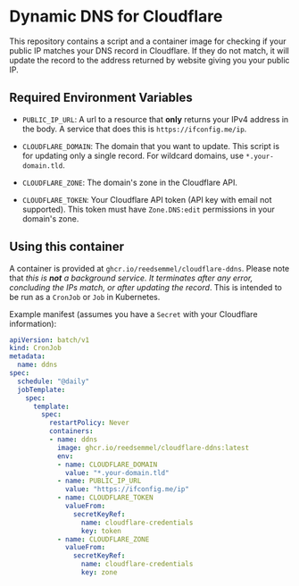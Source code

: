 # Dynamic DNS for Cloudflare

This repository contains a script and a container image for checking if your public IP matches your
DNS record in Cloudflare. If they do not match, it will update the record to the address returned
by website giving you your public IP.

## Required Environment Variables

 * `PUBLIC_IP_URL`: A url to a resource that **only** returns your IPv4 address in the body. A
 service that does this is `https://ifconfig.me/ip`.

 * `CLOUDFLARE_DOMAIN`: The domain that you want to update. This script is for updating only a
 single record. For wildcard domains, use `*.your-domain.tld`.

 * `CLOUDFLARE_ZONE`: The domain's zone in the Cloudflare API.

 * `CLOUDFLARE_TOKEN`: Your Cloudflare API token (API key with email not supported). This token
 must have `Zone.DNS:edit` permissions in your domain's zone.

## Using this container

A container is provided at `ghcr.io/reedsemmel/cloudflare-ddns`. Please note that *this is **not**
a background service. It terminates after any error, concluding the IPs match, or after updating
the record*. This is intended to be run as a `CronJob` or `Job` in Kubernetes.

Example manifest (assumes you have a `Secret` with your Cloudflare information):
```yaml
apiVersion: batch/v1
kind: CronJob
metadata:
  name: ddns
spec:
  schedule: "@daily"
  jobTemplate:
    spec:
      template:
        spec:
          restartPolicy: Never
          containers:
          - name: ddns
            image: ghcr.io/reedsemmel/cloudflare-ddns:latest
            env:
            - name: CLOUDFLARE_DOMAIN
              value: "*.your-domain.tld"
            - name: PUBLIC_IP_URL
              value: "https://ifconfig.me/ip"
            - name: CLOUDFLARE_TOKEN
              valueFrom:
                secretKeyRef:
                  name: cloudflare-credentials
                  key: token
            - name: CLOUDFLARE_ZONE
              valueFrom:
                secretKeyRef:
                  name: cloudflare-credentials
                  key: zone
```

